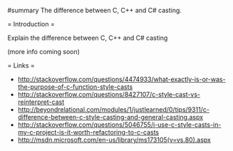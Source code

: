  
#summary The difference between C, C++ and C# casting.

= Introduction =

Explain the difference between C, C++ and C# casting

(more info coming soon)

= Links =

 * http://stackoverflow.com/questions/4474933/what-exactly-is-or-was-the-purpose-of-c-function-style-casts
 * http://stackoverflow.com/questions/8427107/c-style-cast-vs-reinterpret-cast
 * http://beyondrelational.com/modules/1/justlearned/0/tips/9311/c-difference-between-c-style-casting-and-general-casting.aspx
 * http://stackoverflow.com/questions/5046755/i-use-c-style-casts-in-my-c-project-is-it-worth-refactoring-to-c-casts
 * http://msdn.microsoft.com/en-us/library/ms173105(v=vs.80).aspx